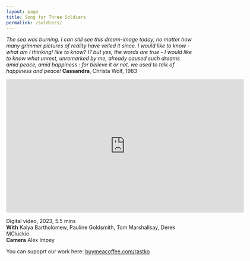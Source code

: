 ```yaml
---
layout: page
title: Song for Three Soldiers
permalink: /soldiers/
---
```

  
_The sea was burning. I can still see this dream-image today, no matter how many grimmer pictures of reality have veiled it since. I would like to know­ - what am I thinking! like to know? I? but yes, the words are true - I would like to know what unrest, unremarked by me, already caused such dreams amid peace, amid happiness : for
believe it or not, we used to talk of happiness and peace!_
**Cassandra**, Christa Wolf, 1983  
  
<iframe src="https://player.vimeo.com/video/855503917" width="640" height="360" frameborder="0" allow="autoplay; fullscreen; picture-in-picture" allowfullscreen></iframe>  
  
Digital video, 2023, 5.5 mins  
**With** Kaiya Bartholomew, Pauline Goldsmith, Tom Marshallsay, Derek MCluckie  
**Camera** Alex Impey  
  
You can supoprt our work here: [buymeacoffee.com/rastko](https://www.buymeacoffee.com/rastko)  
